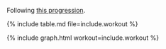 Following [this progression][{{ include.workout }}].

[{{ include.workout }}]: <https://www.hybridcalisthenics.com/{{ include.workout }}>

{% include table.md file=include.workout %}

{% include graph.html workout=include.workout %}

<!-- markdownlint-disable-file MD041 -->
